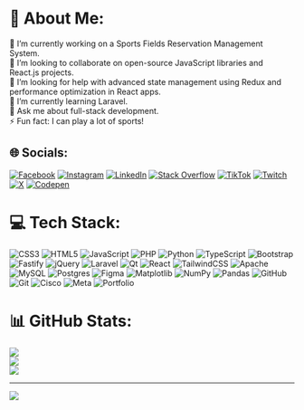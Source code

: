 # 💫 About Me:
🔭 I’m currently working on a Sports Fields Reservation Management System.<br>🤝 I’m looking to collaborate on open-source JavaScript libraries and React.js projects.<br>🧠 I’m looking for help with advanced state management using Redux and performance optimization in React apps.<br>🌱 I’m currently learning Laravel.<br>💬 Ask me about full-stack development.<br>⚡ Fun fact: I can play a lot of sports!


## 🌐 Socials:
[![Facebook](https://img.shields.io/badge/Facebook-%231877F2.svg?logo=Facebook&logoColor=white)](https://facebook.com/https://web.facebook.com/morad.adidi.35/) [![Instagram](https://img.shields.io/badge/Instagram-%23E4405F.svg?logo=Instagram&logoColor=white)](https://instagram.com/https://www.instagram.com/morad_adidi/) [![LinkedIn](https://img.shields.io/badge/LinkedIn-%230077B5.svg?logo=linkedin&logoColor=white)](https://linkedin.com/in/https://www.linkedin.com/in/morad-adidi-b35a682a5/) [![Stack Overflow](https://img.shields.io/badge/-Stackoverflow-FE7A16?logo=stack-overflow&logoColor=white)](https://stackoverflow.com/users/27514191) [![TikTok](https://img.shields.io/badge/TikTok-%23000000.svg?logo=TikTok&logoColor=white)](https://tiktok.com/@morad_adidi) [![Twitch](https://img.shields.io/badge/Twitch-%239146FF.svg?logo=Twitch&logoColor=white)](https://twitch.tv/morad_adidi) [![X](https://img.shields.io/badge/X-black.svg?logo=X&logoColor=white)](https://x.com/morad_adidi) [![Codepen](https://img.shields.io/badge/Codepen-000000?style=for-the-badge&logo=codepen&logoColor=white)](https://codepen.io/morad_adidi) 

# 💻 Tech Stack:
![CSS3](https://img.shields.io/badge/css3-%231572B6.svg?style=for-the-badge&logo=css3&logoColor=white) ![HTML5](https://img.shields.io/badge/html5-%23E34F26.svg?style=for-the-badge&logo=html5&logoColor=white) ![JavaScript](https://img.shields.io/badge/javascript-%23323330.svg?style=for-the-badge&logo=javascript&logoColor=%23F7DF1E) ![PHP](https://img.shields.io/badge/php-%23777BB4.svg?style=for-the-badge&logo=php&logoColor=white) ![Python](https://img.shields.io/badge/python-3670A0?style=for-the-badge&logo=python&logoColor=ffdd54) ![TypeScript](https://img.shields.io/badge/typescript-%23007ACC.svg?style=for-the-badge&logo=typescript&logoColor=white) ![Bootstrap](https://img.shields.io/badge/bootstrap-%238511FA.svg?style=for-the-badge&logo=bootstrap&logoColor=white) ![Fastify](https://img.shields.io/badge/fastify-%23000000.svg?style=for-the-badge&logo=fastify&logoColor=white) ![jQuery](https://img.shields.io/badge/jquery-%230769AD.svg?style=for-the-badge&logo=jquery&logoColor=white) ![Laravel](https://img.shields.io/badge/laravel-%23FF2D20.svg?style=for-the-badge&logo=laravel&logoColor=white) ![Qt](https://img.shields.io/badge/Qt-%23217346.svg?style=for-the-badge&logo=Qt&logoColor=white) ![React](https://img.shields.io/badge/react-%2320232a.svg?style=for-the-badge&logo=react&logoColor=%2361DAFB) ![TailwindCSS](https://img.shields.io/badge/tailwindcss-%2338B2AC.svg?style=for-the-badge&logo=tailwind-css&logoColor=white) ![Apache](https://img.shields.io/badge/apache-%23D42029.svg?style=for-the-badge&logo=apache&logoColor=white) ![MySQL](https://img.shields.io/badge/mysql-4479A1.svg?style=for-the-badge&logo=mysql&logoColor=white) ![Postgres](https://img.shields.io/badge/postgres-%23316192.svg?style=for-the-badge&logo=postgresql&logoColor=white) ![Figma](https://img.shields.io/badge/figma-%23F24E1E.svg?style=for-the-badge&logo=figma&logoColor=white) ![Matplotlib](https://img.shields.io/badge/Matplotlib-%23ffffff.svg?style=for-the-badge&logo=Matplotlib&logoColor=black) ![NumPy](https://img.shields.io/badge/numpy-%23013243.svg?style=for-the-badge&logo=numpy&logoColor=white) ![Pandas](https://img.shields.io/badge/pandas-%23150458.svg?style=for-the-badge&logo=pandas&logoColor=white) ![GitHub](https://img.shields.io/badge/github-%23121011.svg?style=for-the-badge&logo=github&logoColor=white) ![Git](https://img.shields.io/badge/git-%23F05033.svg?style=for-the-badge&logo=git&logoColor=white) ![Cisco](https://img.shields.io/badge/cisco-%23049fd9.svg?style=for-the-badge&logo=cisco&logoColor=black) ![Meta](https://img.shields.io/badge/Meta-%230467DF.svg?style=for-the-badge&logo=Meta&logoColor=white) ![Portfolio](https://img.shields.io/badge/Portfolio-%23000000.svg?style=for-the-badge&logo=firefox&logoColor=#FF7139)
# 📊 GitHub Stats:
![](https://github-readme-stats.vercel.app/api?username=moradadidi&theme=dark&hide_border=false&include_all_commits=true&count_private=true)<br/>
![](https://github-readme-streak-stats.herokuapp.com/?user=moradadidi&theme=dark&hide_border=false)<br/>
![](https://github-readme-stats.vercel.app/api/top-langs/?username=moradadidi&theme=dark&hide_border=false&include_all_commits=true&count_private=true&layout=compact)

---
[![](https://visitcount.itsvg.in/api?id=moradadidi&icon=8&color=0)](https://visitcount.itsvg.in)

<!-- Proudly created with GPRM ( https://gprm.itsvg.in ) -->
